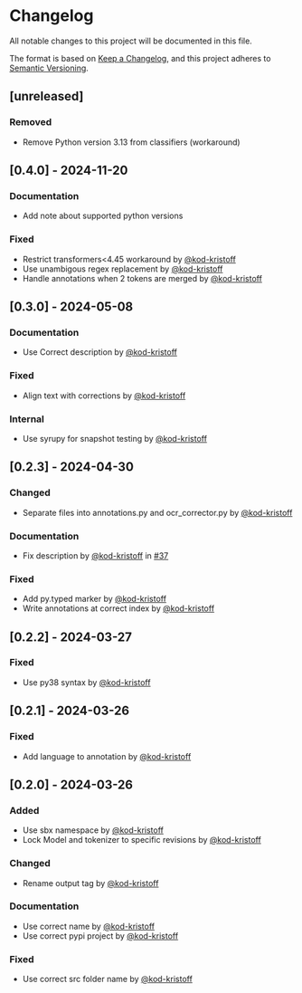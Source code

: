 # Changelog

All notable changes to this project will be documented in this file.

The format is based on [Keep a Changelog](https://keepachangelog.com/en/1.1.0/),
and this project adheres to [Semantic Versioning](https://semver.org/spec/v2.0.0.html).

## [unreleased]

### Removed

- Remove Python version 3.13 from classifiers (workaround)

## [0.4.0] - 2024-11-20

### Documentation

- Add note about supported python versions

### Fixed

- Restrict transformers<4.45 workaround by [@kod-kristoff](https://github.com/kod-kristoff)
- Use unambigous regex replacement by [@kod-kristoff](https://github.com/kod-kristoff)
- Handle annotations when 2 tokens are merged by [@kod-kristoff](https://github.com/kod-kristoff)

## [0.3.0] - 2024-05-08

### Documentation

- Use Correct description by [@kod-kristoff](https://github.com/kod-kristoff)

### Fixed

- Align text with corrections by [@kod-kristoff](https://github.com/kod-kristoff)

### Internal

- Use syrupy for snapshot testing by [@kod-kristoff](https://github.com/kod-kristoff)

## [0.2.3] - 2024-04-30

### Changed

- Separate files into annotations.py and ocr_corrector.py by [@kod-kristoff](https://github.com/kod-kristoff)

### Documentation

- Fix description by [@kod-kristoff](https://github.com/kod-kristoff) in [#37](https://github.com/spraakbanken/sparv-sbx-ocr-correction/pull/37)

### Fixed

- Add py.typed marker by [@kod-kristoff](https://github.com/kod-kristoff)
- Write annotations at correct index by [@kod-kristoff](https://github.com/kod-kristoff)

## [0.2.2] - 2024-03-27

### Fixed

- Use py38 syntax by [@kod-kristoff](https://github.com/kod-kristoff)

## [0.2.1] - 2024-03-26

### Fixed

- Add language to annotation by [@kod-kristoff](https://github.com/kod-kristoff)

## [0.2.0] - 2024-03-26

### Added

- Use sbx namespace by [@kod-kristoff](https://github.com/kod-kristoff)
- Lock Model and tokenizer to specific revisions by [@kod-kristoff](https://github.com/kod-kristoff)

### Changed

- Rename output tag by [@kod-kristoff](https://github.com/kod-kristoff)

### Documentation

- Use correct name by [@kod-kristoff](https://github.com/kod-kristoff)
- Use correct pypi project by [@kod-kristoff](https://github.com/kod-kristoff)

### Fixed

- Use correct src folder name by [@kod-kristoff](https://github.com/kod-kristoff)

<!-- generated by git-cliff -->
